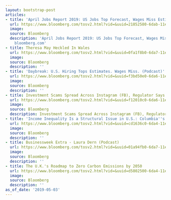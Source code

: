 ```yaml
---
layout: bootstrap-post
articles:
- title: 'April Jobs Report 2019: US Jobs Top Forecast, Wages Miss Estimate'
  url: https://www.bloomberg.com/tosv2.html?vid=&uuid=21852580-6dab-11e9-b852-7beb6150504b&url=L25ld3MvYXJ0aWNsZXMvMjAxOS0wNS0wMy91LXMtam9icy10b3AtZm9yZWNhc3Qtd2l0aC0yNjMtMDAwLWdhaW4td2FnZXMtbWlzcy1lc3RpbWF0ZXM=
  image: 
  source: Bloomberg
  description: 'April Jobs Report 2019: US Jobs Top Forecast, Wages Miss Estimate
    bloomberg.com'
- title: Theresa May Heckled In Wales
  url: https://www.bloomberg.com/tosv2.html?vid=&uuid=0fa1f8b0-6da7-11e9-905b-fde52fd2fe6e&url=L25ld3MvdmlkZW9zLzIwMTktMDUtMDMvdGhlcmVzYS1tYXktaGVja2xlZC1pbi13YWxlcy12aWRlbw==
  image: 
  source: Bloomberg
  description: ''
- title: 'Daybreak: U.S. Hiring Tops Estimates. Wages Miss. (Podcast)'
  url: https://www.bloomberg.com/tosv2.html?vid=&uuid=f3bd50e0-6da6-11e9-ae01-716862aa51a5&url=L25ld3MvYXVkaW8vMjAxOS0wNS0wMy9kYXlicmVhay11LXMtaGlyaW5nLXRvcHMtZXN0aW1hdGVzLXdhZ2VzLW1pc3MtcG9kY2FzdA==
  image: 
  source: Bloomberg
  description: ''
- title: Investment Scams Spread Across Instagram (FB), Regulator Says
  url: https://www.bloomberg.com/tosv2.html?vid=&uuid=f12010c0-6da6-11e9-996c-e356b0ed4a81&url=L25ld3MvYXJ0aWNsZXMvMjAxOS0wNS0wMy9iZXdhcmUtdGhlLWZlcnJhcmktZHJpdmluZy1pbnN0YWdyYW0tZngtdHJhZGVyLXJlZ3VsYXRvci13YXJucw==
  image: 
  source: Bloomberg
  description: Investment Scams Spread Across Instagram (FB), Regulator Says bloomberg.com
- title: 'Income Inequality Is a Structural Issue in U.S.: Columbia''s Sachs'
  url: https://www.bloomberg.com/tosv2.html?vid=&uuid=cd1636c0-6da4-11e9-bc77-cf97aa0d7b19&url=L25ld3MvdmlkZW9zLzIwMTktMDUtMDMvaW5jb21lLWluZXF1YWxpdHktaXMtYS1zdHJ1Y3R1cmFsLWlzc3VlLWluLXUtcy1jb2x1bWJpYS1zLXNhY2hzLXZpZGVv
  image: 
  source: Bloomberg
  description: ''
- title: Businessweek Extra - Laura Dern (Podcast)
  url: https://www.bloomberg.com/tosv2.html?vid=&uuid=01a94fb0-6da7-11e9-bdf9-eb9e0fc038f3&url=L25ld3MvYXVkaW8vMjAxOS0wNS0wMy9idXNpbmVzc3dlZWstZXh0cmEtbGF1cmEtZGVybi1wb2RjYXN0
  image: 
  source: Bloomberg
  description: ''
- title: The U.K.'s Roadmap to Zero Carbon Emissions by 2050
  url: https://www.bloomberg.com/tosv2.html?vid=&uuid=d5802500-6da4-11e9-adbd-310fbe9920ae&url=L25ld3MvdmlkZW9zLzIwMTktMDUtMDMvdGhlLXUtay1zLXJvYWRtYXAtdG8temVyby1jYXJib24tZW1pc3Npb25zLWJ5LTIwNTAtdmlkZW8=
  image: 
  source: Bloomberg
  description: ''
as_of_date: '2019-05-03'
---
```


